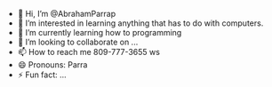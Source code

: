 - 👋 Hi, I’m @AbrahamParrap
- 👀 I’m interested in learning anything that has to do with computers.
- 🌱 I’m currently learning how to programming
- 💞️ I’m looking to collaborate on ...
- 📫 How to reach me 809-777-3655 ws
- 😄 Pronouns: Parra
- ⚡ Fun fact: ...

<!---
AbrahamParrap/AbrahamParrap is a ✨ special ✨ repository because its `README.md` (this file) appears on your GitHub profile.
You can click the Preview link to take a look at your changes.
--->
